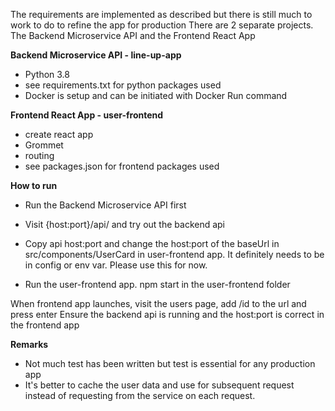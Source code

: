 The requirements are implemented as described but there is still much to work to do to refine the app for production
There are 2 separate projects. The Backend Microservice API and the Frontend React App

**Backend Microservice API - line-up-app**
- Python 3.8
- see requirements.txt for python packages used
- Docker is setup and can be initiated with Docker Run command 

**Frontend React App - user-frontend**
- create react app
- Grommet
- routing
- see packages.json for frontend packages used

**How to run**
- Run the Backend Microservice API first
- Visit {host:port}/api/ and try out the backend api
- Copy api host:port and change the host:port of the baseUrl in src/components/UserCard in user-frontend app.
  It definitely needs to be in config or env var. Please use this for now.

- Run the user-frontend app. npm start in the user-frontend folder

When frontend app launches, visit the users page, add /id to the url and press enter
Ensure the backend api is running and the host:port is correct in the frontend app

**Remarks**
- Not much test has been written but test is essential for any production app
- It's better to cache the user data  and use for subsequent request instead of requesting from the service on each request.

